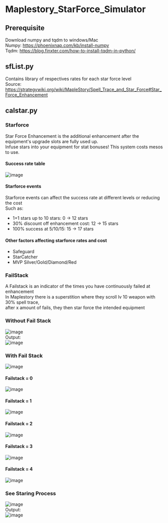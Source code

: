# Maplestory_StarForce_Simulator

## Prerequisite
Download numpy and tqdm to windows/Mac <br/>
Numpy: https://phoenixnap.com/kb/install-numpy <br/>
Tqdm: https://blog.finxter.com/how-to-install-tqdm-in-python/ <br/>

## sfList.py 
Contains library of respectives rates for each star force level <br/>
Source: https://strategywiki.org/wiki/MapleStory/Spell_Trace_and_Star_Force#Star_Force_Enhancement

## calstar.py

### Starforce <br/>
Star Force Enhancement is the additional enhancement after the equipment's upgrade slots are fully used up. <br/>
Infuse stars into your equipment for stat bonuses! This system costs mesos to use.<br/>

#### Success rate table <br/>
![image](https://user-images.githubusercontent.com/51332449/178035149-4ff8be95-e1d6-46c4-bced-e434a2617540.png)<br/>

#### Starforce events <br/>
Starforce events can affect the success rate at different levels or reducing the cost <br/>
Such as: <br/>
- 1+1 stars up to 10 stars: 0 -> 12 stars <br/>
- 30% discount off enhancement cost: 12 -> 15 stars <br/>
- 100% success at 5/10/15: 15 -> 17 stars <br/>

#### Other factors affecting starforce rates and cost <br/>
- Safeguard
- StarCatcher
- MVP Silver/Gold/Diamond/Red

### FailStack <br/>
A Failstack is an indicator of the times you have continuously failed at enhancement <br/>
In Maplestory there is a superstition where they scroll lv 10 weapon with 30% spell trace,<br/>
after x amount of fails, they then star force the intended equipment <br/>


### Without Fail Stack
![image](https://user-images.githubusercontent.com/51332449/178011695-10ed2c72-b2ee-4d59-8aef-bf4a0250754d.png) <br/>
Output: <br/>
![image](https://user-images.githubusercontent.com/51332449/178011936-3e9acacc-8ca6-4735-8a16-8df0fdb8b478.png)<br/>

### With Fail Stack
![image](https://user-images.githubusercontent.com/51332449/178013216-286d1265-8309-4421-855d-c7c3a979e518.png)<br/>
#### Failstack = 0 <br/>
![image](https://user-images.githubusercontent.com/51332449/178012436-e6154cbb-b6ff-480d-a26d-3fed90988249.png)<br/>
#### Failstack = 1 <br/>
![image](https://user-images.githubusercontent.com/51332449/178012568-c3031f8f-3d93-4886-818b-e04ffa79a943.png)<br/>
#### Failstack = 2 <br/>
![image](https://user-images.githubusercontent.com/51332449/178012723-abbe3de6-af80-49ff-991b-b31fc7074aab.png)<br/>
#### Failstack = 3 <br/>
![image](https://user-images.githubusercontent.com/51332449/178012833-ae81139a-60fc-420a-ac9e-d684957bdba6.png)<br/>
#### Failstack = 4 <br/>
![image](https://user-images.githubusercontent.com/51332449/178012916-c7d7d679-ba97-4eee-9b91-72736975b68f.png)<br/>

### See Staring Process
![image](https://user-images.githubusercontent.com/51332449/178033251-ea323ab1-6155-4c8c-a545-909c7c56004e.png)<br/>
Output: <br/>
![image](https://user-images.githubusercontent.com/51332449/178033411-b548b871-8ce3-4cba-a2dc-8de762339972.png)<br/>



